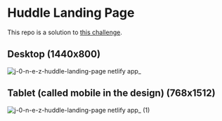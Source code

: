 # Huddle Landing Page
This repo is a solution to [this challenge](https://www.frontendmentor.io/challenges/huddle-landing-page-with-a-single-introductory-section-B_2Wvxgi0).

## Desktop (1440x800)
![j-0-n-e-z-huddle-landing-page netlify app_](https://github.com/j-0-n-e-z/huddle-landing-page/assets/46866168/1013749b-a300-454a-a977-f92b0bc9d99d)

## Tablet (called mobile in the design) (768x1512)
![j-0-n-e-z-huddle-landing-page netlify app_ (1)](https://github.com/j-0-n-e-z/huddle-landing-page/assets/46866168/aff9a30a-512c-4ccb-aa5a-95226326a4d7)
